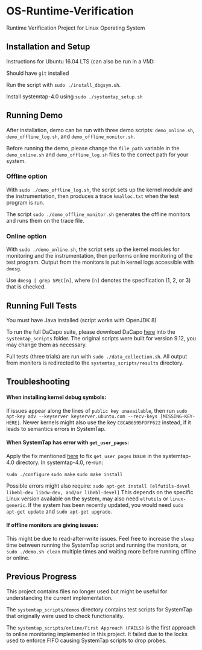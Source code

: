 # OS-Runtime-Verification
Runtime Verification Project for Linux Operating System

## Installation and Setup
Instructions for Ubuntu 16.04 LTS (can also be run in a VM):

Should have ```git``` installed

Run the script with ```sudo ./install_dbgsym.sh```.

Install systemtap-4.0 using ```sudo ./systemtap_setup.sh```

## Running Demo

After installation, demo can be run with three demo scripts: ```demo_online.sh```, ```demo_offline_log.sh```, and ```demo_offline_monitor.sh```.

Before running the demo, please change the ```file_path``` variable in the ```demo_online.sh``` and ```demo_offline_log.sh``` files to the correct path for your system.

### Offline option

With ```sudo ./demo_offline_log.sh```, the script sets up the kernel module and the instrumentation, then produces a trace ```kmalloc.txt``` when the test program is run.

The script ```sudo ./demo_offline_monitor.sh``` generates the offline monitors and runs them on the trace file.

### Online option

With ```sudo ./demo_online.sh```, the script sets up the kernel modules for monitoring and the instrumentation, then performs online monitoring of the test program. Output from the monitors is put in kernel logs accessible with ```dmesg```.

Use ```dmesg | grep SPEC[n]```, where ```[n]``` denotes the specification (1, 2, or 3) that is checked.

## Running Full Tests

You must have Java installed (script works with OpenJDK 8)

To run the full DaCapo suite, please download DaCapo [here](http://dacapobench.org/) into the ```systemtap_scripts``` folder. The original scripts were built for version 9.12, you may change them as necessary.

Full tests (three trials) are run with ```sudo ./data_collection.sh```. All output from monitors is redirected to the ```systemtap_scripts/results``` directory.

## Troubleshooting

#### When installing kernel debug symbols:

If issues appear along the lines of ```public key unavailable```, then run ```sudo apt-key adv --keyserver keyserver.ubuntu.com --recv-keys [MISSING-KEY-HERE]```. Newer kernels might also use the key ```C8CAB6595FDFF622``` instead, if it leads to semantics errors in SystemTap.


#### When SystemTap has error with ```get_user_pages```:

Apply the fix mentioned [here](https://launchpadlibrarian.net/425005337/fix-get-user-pages-prototype.patch) to fix ```get_user_pages``` issue in the systemtap-4.0 directory.
In systemtap-4.0, re-run:

```sudo ./configure```
```sudo make```
```sudo make install```

Possible errors might also require:
```sudo apt-get install [elfutils-devel libebl-dev libdw-dev, and/or libebl-devel]``` This depends on the specific Linux version available on the system, may also need ```elfutils``` or ```linux-generic```.
If the system has been recently updated, you would need ```sudo apt-get update``` and ```sudo apt-get upgrade```.


#### If offline monitors are giving issues:

This might be due to read-after-write issues. Feel free to increase the ```sleep``` time between running the SystemTap script and running the monitors, or ```sudo ./demo.sh clean``` multiple times and waiting more before running offline or online.

## Previous Progress

This project contains files no longer used but might be useful for understanding the current implementation.

The ```systemtap_scripts/demos``` directory contains test scripts for SystemTap that originally were used to check functionality.

The ```systemtap_scripts/online/First Approach (FAILS)``` is the first approach to online monitoring implemented in this project. It failed due to the locks used to enforce FIFO causing SystemTap scripts to drop probes.
